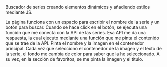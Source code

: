 Buscador de series creando elementos dinámicos y añadiendo estilos mediante JS.

La página funciona con un espacio para escribir el nombre de la serie y un botón para buscar.
Cuando se hace click en el botón, se ejecuta una función que me conecta con la API de las series.
Esa API me da una respuesta, la cual ejecuto mediante una función que me pinta el contenido que se trae de la API. Pinta el nombre y la imagen en el contenedor principal.
Cada vez que selecciono el contenedor de la imagen y el texto de la serie, el fondo me cambia de color para saber que la he seleccionado.
A su vez, en la sección de favoritos, se me pinta la imagen y el título.
